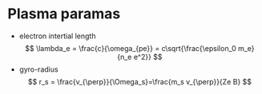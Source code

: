 # Plasma paramas


- electron intertial length
$$ \lambda_e = \frac{c}{\omega_{pe}}  = c\sqrt{\frac{\epsilon_0 m_e}{n_e e^2}} $$
- gyro-radius
$$ r_s = \frac{v_{\perp}}{\Omega_s}=\frac{m_s v_{\perp}}{Ze B} $$